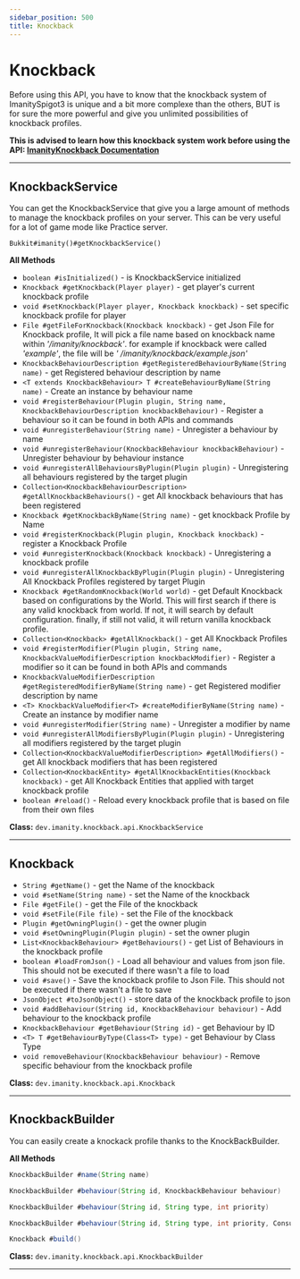 ```yaml
---
sidebar_position: 500
title: Knockback
---
```


# Knockback

Before using this API, you have to know that the knockback system of ImanitySpigot3 is unique and a bit more complexe
than the others, BUT is for sure the more powerful and give you unlimited possibilities of knockback profiles.

**This is advised to learn how this knockback system work before using the
API: [ImanityKnockback Documentation](/category/kb "ImanityKnockback Overview")**

---

## **KnockbackService**

You can get the KnockbackService that give you a large amount of methods to manage the knockback profiles on your
server. This can be very useful for a lot of game mode like Practice server.

`Bukkit#imanity()#getKnockbackService()`

**All Methods**

- `boolean #isInitialized()` - is KnockbackService initialized
- `Knockback #getKnockback(Player player)` - get player's current knockback profile
- `void #setKnockback(Player player, Knockback knockback)` - set specific knockback profile for player
- `File #getFileForKnockback(Knockback knockback)` - get Json File for Knockback profile, It will pick a file name based
  on knockback name within *'/imanity/knockback'*. for example if knockback were called *'example'*, the file will be *'
  /imanity/knockback/example.json'*
- `KnockbackBehaviourDescription #getRegisteredBehaviourByName(String name)` - get Registered behaviour description by
  name
- `<T extends KnockbackBehaviour> T #createBehaviourByName(String name)` - Create an instance by behaviour name
- `void #registerBehaviour(Plugin plugin, String name, KnockbackBehaviourDescription knockbackBehaviour)` - Register a
  behaviour so it can be found in both APIs and commands
- `void #unregisterBehaviour(String name)` - Unregister a behaviour by name
- `void #unregisterBehaviour(KnockbackBehaviour knockbackBehaviour)` - Unregister behaviour by behaviour instance
- `void #unregisterAllBehavioursByPlugin(Plugin plugin)` - Unregistering all behaviours registered by the target plugin
- `Collection<KnockbackBehaviourDescription> #getAllKnockbackBehaviours()` - get All knockback behaviours that has been
  registered
- `Knockback #getKnockbackByName(String name)` - get knockback Profile by Name
- `void #registerKnockback(Plugin plugin, Knockback knockback)` - register a Knockback Profile
- `void #unregisterKnockback(Knockback knockback)` - Unregistering a knockback profile
- `void #unregisterAllKnockbackByPlugin(Plugin plugin)` - Unregistering All Knockback Profiles registered by target
  Plugin
- `Knockback #getRandomKnockback(World world)` - get Default Knockback based on configurations by the World. This will
  first search if there is any valid knockback from world. If not, it will search by default configuration. finally, if
  still not valid, it will return vanilla knockback profile.
- `Collection<Knockback> #getAllKnockback()` - get All Knockback Profiles
- `void #registerModifier(Plugin plugin, String name, KnockbackValueModifierDescription knockbackModifier)` - Register a
  modifier so it can be found in both APIs and commands
- `KnockbackValueModifierDescription #getRegisteredModifierByName(String name)` - get Registered modifier description by
  name
- `<T> KnockbackValueModifier<T> #createModifierByName(String name)` - Create an instance by modifier name
- `void #unregisterModifier(String name)` - Unregister a modifier by name
- `void #unregisterAllModifiersByPlugin(Plugin plugin)` - Unregistering all modifiers registered by the target plugin
- `Collection<KnockbackValueModifierDescription> #getAllModifiers()` - get All knockback modifiers that has been
  registered
- `Collection<KnockbackEntity> #getAllKnockbackEntities(Knockback knockback)` - get All Knockback Entities that applied
  with target knockback profile
- `boolean #reload()` - Reload every knockback profile that is based on file from their own files

**Class:** `dev.imanity.knockback.api.KnockbackService`

---

## **Knockback**

- `String #getName()` - get the Name of the knockback
- `void #setName(String name)` - set the Name of the knockback
- `File #getFile()` - get the File of the knockback
- `void #setFile(File file)` - set the File of the knockback
- `Plugin #getOwningPlugin()` - get the owner plugin
- `void #setOwningPlugin(Plugin plugin)` - set the owner plugin
- `List<KnockbackBehaviour> #getBehaviours()` - get List of Behaviours in the knockback profile
- `boolean #loadFromJson()` - Load all behaviour and values from json file. This should not be executed if there wasn't
  a file to load
- `void #save()` - Save the knockback profile to Json File. This should not be executed if there wasn't a file to save
- `JsonObject #toJsonObject()` - store data of the knockback profile to json
- `void #addBehaviour(String id, KnockbackBehaviour behaviour)` - Add behaviour to the knockback profile
- `KnockbackBehaviour #getBehaviour(String id)` - get Behaviour by ID
- `<T> T #getBehaviourByType(Class<T> type)` - get Behaviour by Class Type
- `void removeBehaviour(KnockbackBehaviour behaviour)` - Remove specific behaviour from the knockback profile

**Class:** `dev.imanity.knockback.api.Knockback`

---

## **KnockbackBuilder**

You can easily create a knockack profile thanks to the KnockBackBuilder.

**All Methods**

```Java
KnockbackBuilder #name(String name)

KnockbackBuilder #behaviour(String id, KnockbackBehaviour behaviour)

KnockbackBuilder #behaviour(String id, String type, int priority)

KnockbackBuilder #behaviour(String id, String type, int priority, Consumer<T> onCreate)

Knockback #build()
```

**Class:** `dev.imanity.knockback.api.KnockbackBuilder`

---
